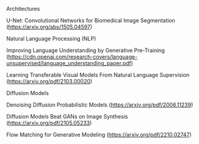 Architectures

U-Net: Convolutional Networks for Biomedical Image Segmentation
(https://arxiv.org/abs/1505.04597)

Natural Language Processing (NLP)

Improving Language Understanding by Generative Pre-Training
(https://cdn.openai.com/research-covers/language-unsupervised/language_understanding_paper.pdf)

Learning Transferable Visual Models From Natural Language Supervision
(https://arxiv.org/pdf/2103.00020)

Diffusion Models

Denoising Diffusion Probabilistic Models
(https://arxiv.org/pdf/2006.11239)

Diffusion Models Beat GANs on Image Synthesis
(https://arxiv.org/pdf/2105.05233)

Flow Matching for Generative Modeling
(https://arxiv.org/pdf/2210.02747)
